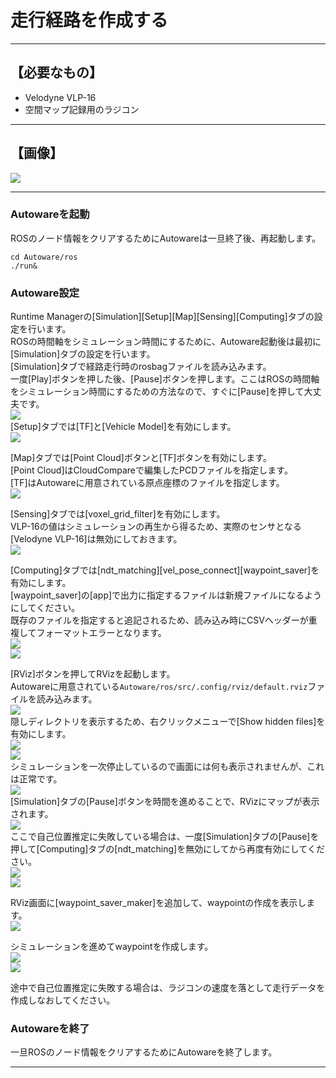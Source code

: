# 走行経路を作成する
<hr>

## 【必要なもの】
* Velodyne VLP-16<br>
* 空間マップ記録用のラジコン<br>
<hr>

## 【画像】
![](./img/car.jpg)
<hr>

### Autowareを起動
ROSのノード情報をクリアするためにAutowareは一旦終了後、再起動します。
```
cd Autoware/ros
./run&
```

### Autoware設定
Runtime Managerの[Simulation][Setup][Map][Sensing][Computing]タブの設定を行います。<br>
ROSの時間軸をシミュレーション時間にするために、Autoware起動後は最初に[Simulation]タブの設定を行います。<br>
[Simulation]タブで経路走行時のrosbagファイルを読み込みます。<br>
一度[Play]ボタンを押した後、[Pause]ボタンを押します。ここはROSの時間軸をシミュレーション時間にするための方法なので、すぐに[Pause]を押して大丈夫です。<br>
![](./img/simulation1.png)<br>
[Setup]タブでは[TF]と[Vehicle Model]を有効にします。<br>
![](./img/setup2.png)<br>

[Map]タブでは[Point Cloud]ボタンと[TF]ボタンを有効にします。<br>
[Point Cloud]はCloudCompareで編集したPCDファイルを指定します。<br>
[TF]はAutowareに用意されている原点座標のファイルを指定します。<br>
![](./img/map1.png)<br>

[Sensing]タブでは[voxel_grid_filter]を有効にします。<br>
VLP-16の値はシミュレーションの再生から得るため、実際のセンサとなる[Velodyne VLP-16]は無効にしておきます。<br>
![](./img/sensing2.png)<br>

[Computing]タブでは[ndt_matching][vel_pose_connect][waypoint_saver]を有効にします。<br>
[waypoint_saver]の[app]で出力に指定するファイルは新規ファイルになるようにしてください。<br>
既存のファイルを指定すると追記されるため、読み込み時にCSVヘッダーが重複してフォーマットエラーとなります。<br>
![](./img/computing1.png)<br>
![](./img/computing2.png)<br>

[RViz]ボタンを押してRVizを起動します。<br>
Autowareに用意されている`Autoware/ros/src/.config/rviz/default.rviz`ファイルを読み込みます。<br>
![](./img/rviz1.png)<br>
隠しディレクトリを表示するため、右クリックメニューで[Show hidden files]を有効にします。<br>
![](./img/rviz2.png)<br>
![](./img/rviz3.png)<br>
シミュレーションを一次停止しているので画面には何も表示されませんが、これは正常です。<br>
![](./img/rviz4.png)<br>
[Simulation]タブの[Pause]ボタンを時間を進めることで、RVizにマップが表示されます。<br>
![](./img/rviz5.png)<br>
ここで自己位置推定に失敗している場合は、一度[Simulation]タブの[Pause]を押して[Computing]タブの[ndt_matching]を無効にしてから再度有効にしてください。<br>
![](./img/localization1.png)<br>
![](./img/localization2.png)<br>

RViz画面に[waypoint_saver_maker]を追加して、waypointの作成を表示します。<br>
![](./img/rviz6.png)<br>

シミュレーションを進めてwaypointを作成します。<br>
![](./img/rviz7.png)<br>
![](./img/rviz8.png)<br>

途中で自己位置推定に失敗する場合は、ラジコンの速度を落として走行データを作成しなおしてください。<br>


### Autowareを終了
一旦ROSのノード情報をクリアするためにAutowareを終了します。

<hr>
